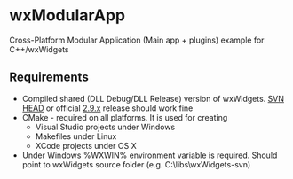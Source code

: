wxModularApp
============

Cross-Platform Modular Application (Main app + plugins) example for C++/wxWidgets

Requirements
------------
* Compiled shared (DLL Debug/DLL Release) version of wxWidgets. [SVN HEAD](http://svn.wxwidgets.org/svn/wx/wxWidgets/trunk) or official [2.9.x](http://svn.wxwidgets.org/svn/wx/wxWidgets/tags/WX_2_9_5/) release should work fine
* CMake - required on all platforms. It is used for creating 
  * Visual Studio projects under Windows
  * Makefiles under Linux
  * XCode projects under OS X
* Under Windows %WXWIN% environment variable is required. Should point to wxWidgets source folder (e.g. C:\libs\wxWidgets-svn)
